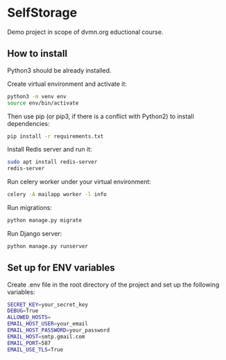 # SelfStorage

Demo project in scope of dvmn.org eductional course.

## How to install

Python3 should be already installed. 

Create virtual environment and activate it:

```bash 
python3 -m venv env 
source env/bin/activate
```

Then use pip (or pip3, if there is a conflict with Python2) to install dependencies:

```bash
pip install -r requirements.txt
```

Install Redis server and run it:

```bash
sudo apt install redis-server
redis-server
```

Run celery worker under your virtual environment:

```bash
celery -A mailapp worker -l info
```

Run migrations:

```bash
python manage.py migrate
```

Run Django server:

```bash
python manage.py runserver
```

## Set up for ENV variables

Create .env file in the root directory of the project and set up the following variables:

```bash
SECRET_KEY=your_secret_key
DEBUG=True
ALLOWED_HOSTS=
EMAIL_HOST_USER=your_email
EMAIL_HOST_PASSWORD=your_password
EMAIL_HOST=smtp.gmail.com
EMAIL_PORT=587
EMAIL_USE_TLS=True
```

